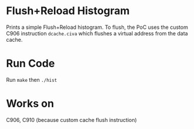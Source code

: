 # Flush+Reload Histogram

Prints a simple Flush+Reload histogram. 
To flush, the PoC uses the custom C906 instruction `dcache.civa` which flushes a virtual address from the data cache. 

# Run Code
Run `make` then `./hist`

# Works on 
C906, C910 (because custom cache flush instruction)
